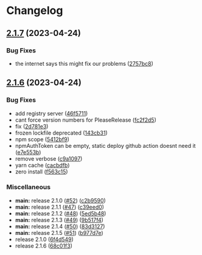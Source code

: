 # Changelog

## [2.1.7](https://github.com/monerium/sdk/compare/v2.1.6...v2.1.7) (2023-04-24)


### Bug Fixes

* the internet says this might fix our problems ([2757bc8](https://github.com/monerium/sdk/commit/2757bc84e3851f893a71145b1d82bf32688549e3))

## [2.1.6](https://github.com/monerium/sdk/compare/v2.1.0...v2.1.6) (2023-04-24)


### Bug Fixes

* add registry server ([46f5711](https://github.com/monerium/sdk/commit/46f5711560307acce80391b70cf945d35d58d11c))
* cant force version numbers for PleaseRelease ([fc2f2d5](https://github.com/monerium/sdk/commit/fc2f2d5fab12733b9a2cb5f0a567b8b4fcfb5cf0))
* fix ([2d781e3](https://github.com/monerium/sdk/commit/2d781e3780eda0d1ad5cf520f39eab9abfb10c7c))
* frozen lockfile deprecated ([143cb31](https://github.com/monerium/sdk/commit/143cb31c847cc88b1bbcf1a8ba8d2e653ad94001))
* npm scope ([5412bf9](https://github.com/monerium/sdk/commit/5412bf97d85e18d8d6b121199519271036345d05))
* npmAuthToken can be empty, static deploy github action doesnt need it ([e7e553b](https://github.com/monerium/sdk/commit/e7e553b03def857101b02fcb31b1d4f0f6ba0479))
* remove verbose ([c9a1097](https://github.com/monerium/sdk/commit/c9a10976c5dd2de7cc68c01af4e663a392de3224))
* yarn cache ([cacbdfb](https://github.com/monerium/sdk/commit/cacbdfbd637966290c2dbd313179cc128e5c0bb4))
* zero install ([f563c15](https://github.com/monerium/sdk/commit/f563c1514801675b9baf63b10aa7ac8d856cb7fa))


### Miscellaneous

* **main:** release 2.1.0 ([#52](https://github.com/monerium/sdk/issues/52)) ([c2b9590](https://github.com/monerium/sdk/commit/c2b95906eb0f654f51c5d3fb54fdcf21b87e5d44))
* **main:** release 2.1.1 ([#47](https://github.com/monerium/sdk/issues/47)) ([c39eed0](https://github.com/monerium/sdk/commit/c39eed01763cc3506adea0d25caeb51e088b6634))
* **main:** release 2.1.2 ([#48](https://github.com/monerium/sdk/issues/48)) ([5ed5b48](https://github.com/monerium/sdk/commit/5ed5b486378300298cd9ae9a80b0972fc3c9542a))
* **main:** release 2.1.3 ([#49](https://github.com/monerium/sdk/issues/49)) ([9b517f4](https://github.com/monerium/sdk/commit/9b517f497e8e7a42265f065c0b71fbb3796bd7cd))
* **main:** release 2.1.4 ([#50](https://github.com/monerium/sdk/issues/50)) ([83d3127](https://github.com/monerium/sdk/commit/83d3127364411b4bc57e842d68ddaafc9ada4355))
* **main:** release 2.1.5 ([#51](https://github.com/monerium/sdk/issues/51)) ([b977d7e](https://github.com/monerium/sdk/commit/b977d7e262e98c8683952bf2ca59986f19265fb6))
* release 2.1.0 ([6f4d549](https://github.com/monerium/sdk/commit/6f4d5490843aaf2385dfd83e77159f4f28da8f42))
* release 2.1.6 ([68c01f3](https://github.com/monerium/sdk/commit/68c01f38fda0e9cd95322ae653fb3db391939c6f))
